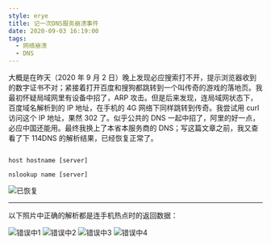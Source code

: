 ```yaml
---
style: erye
title: 记一次DNS服务崩溃事件
date: 2020-09-03 16:19:00
tags:
  - 网络崩溃
  - DNS
---
```


大概是在昨天（2020 年 9 月 2 日）晚上发现必应搜索打不开，提示浏览器收到的数字证书不对；紧接着打开百度和搜狗都跳转到一个叫传奇的游戏的落地页。我最初怀疑局域网里有设备中招了，ARP 攻击。但是后来发现，连局域网状态下，百度域名解析到的 IP 地址，在手机的 4G 网络下同样跳转到传奇。我尝试用 curl 访问这个 IP 地址，果然 302 了。似乎公共的 DNS 一起中招了，阿里的好一点，必应中国还能用。最终我换上了本省本服务商的 DNS；写这篇文章之前，我又查看了下 114DNS 的解析结果，已经恢复正常了。

```shell

host hostname [server]

nslookup name [server]

```

![已恢复](mac-crack/recovered.png)

---

以下照片中正确的解析都是连手机热点时的返回数据：

![错误中1](mac-crack/aterror1.jpeg)
![错误中2](mac-crack/aterror2.jpeg)
![错误中3](mac-crack/aterror3.jpeg)
![错误中4](mac-crack/aterror4.jpeg)
